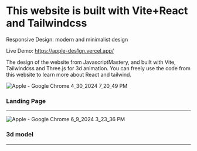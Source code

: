 # This website is built with Vite+React and Tailwindcss 

Responsive Design: modern and minimalist design

Live Demo: https://apple-des1gn.vercel.app/

The design of the website from JavascriptMastery, and built with Vite, Tailwindcss and Three.js for 3d animation. You can freely use the code from this website to learn more about React and tailwind.

![Apple - Google Chrome 4_30_2024 7_20_49 PM](https://github.com/akmweb/Apple_website/assets/150655160/a7052383-4b5c-4a3b-9530-660d051143fc)
<h3>Landing Page</h3>

<hr/>

![Apple - Google Chrome 6_9_2024 3_23_36 PM](https://github.com/akmweb/Apple_website/assets/150655160/07063ab3-b6e3-4114-9d8f-631d317f74ef)
<h3>3d model</h3>

<hr/>
